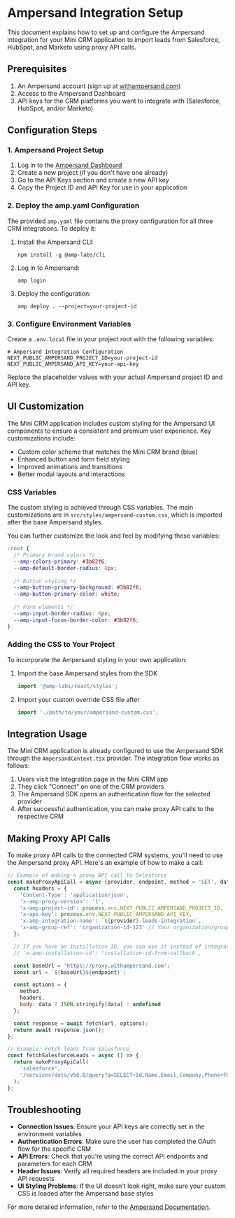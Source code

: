 # Ampersand Integration Setup

This document explains how to set up and configure the Ampersand integration for your Mini CRM application to import leads from Salesforce, HubSpot, and Marketo using proxy API calls.

## Prerequisites

1. An Ampersand account (sign up at [withampersand.com](https://withampersand.com))
2. Access to the Ampersand Dashboard
3. API keys for the CRM platforms you want to integrate with (Salesforce, HubSpot, and/or Marketo)

## Configuration Steps

### 1. Ampersand Project Setup

1. Log in to the [Ampersand Dashboard](https://dashboard.withampersand.com)
2. Create a new project (if you don't have one already)
3. Go to the API Keys section and create a new API key
4. Copy the Project ID and API Key for use in your application

### 2. Deploy the amp.yaml Configuration

The provided `amp.yaml` file contains the proxy configuration for all three CRM integrations. To deploy it:

1. Install the Ampersand CLI:
   ```
   npm install -g @amp-labs/cli
   ```

2. Log in to Ampersand:
   ```
   amp login
   ```

3. Deploy the configuration:
   ```
   amp deploy . --project=your-project-id
   ```

### 3. Configure Environment Variables

Create a `.env.local` file in your project root with the following variables:

```
# Ampersand Integration Configuration
NEXT_PUBLIC_AMPERSAND_PROJECT_ID=your-project-id
NEXT_PUBLIC_AMPERSAND_API_KEY=your-api-key
```

Replace the placeholder values with your actual Ampersand project ID and API key.

## UI Customization

The Mini CRM application includes custom styling for the Ampersand UI components to ensure a consistent and premium user experience. Key customizations include:

- Custom color scheme that matches the Mini CRM brand (blue)
- Enhanced button and form field styling
- Improved animations and transitions
- Better modal layouts and interactions

### CSS Variables

The custom styling is achieved through CSS variables. The main customizations are in `src/styles/ampersand-custom.css`, which is imported after the base Ampersand styles.

You can further customize the look and feel by modifying these variables:

```css
:root {
  /* Primary brand colors */
  --amp-colors-primary: #3b82f6;
  --amp-default-border-radius: 8px;
  
  /* Button styling */
  --amp-button-primary-background: #3b82f6;
  --amp-button-primary-color: white;
  
  /* Form elements */
  --amp-input-border-radius: 6px;
  --amp-input-focus-border-color: #3b82f6;
}
```

### Adding the CSS to Your Project

To incorporate the Ampersand styling in your own application:

1. Import the base Ampersand styles from the SDK
   ```javascript
   import '@amp-labs/react/styles';
   ```

2. Import your custom override CSS file after
   ```javascript
   import './path/to/your/ampersand-custom.css';
   ```

## Integration Usage

The Mini CRM application is already configured to use the Ampersand SDK through the `AmpersandContext.tsx` provider. The integration flow works as follows:

1. Users visit the Integration page in the Mini CRM app
2. They click "Connect" on one of the CRM providers
3. The Ampersand SDK opens an authentication flow for the selected provider
4. After successful authentication, you can make proxy API calls to the respective CRM

## Making Proxy API Calls

To make proxy API calls to the connected CRM systems, you'll need to use the Ampersand proxy API. Here's an example of how to make a call:

```javascript
// Example of making a proxy API call to Salesforce
const makeProxyApiCall = async (provider, endpoint, method = 'GET', data = null) => {
  const headers = {
    'Content-Type': 'application/json',
    'x-amp-proxy-version': '1',
    'x-amp-project-id': process.env.NEXT_PUBLIC_AMPERSAND_PROJECT_ID,
    'x-api-key': process.env.NEXT_PUBLIC_AMPERSAND_API_KEY,
    'x-amp-integration-name': `${provider}-leads-integration`,
    'x-amp-group-ref': 'organization-id-123' // Your organization/group ID
  };

  // If you have an installation ID, you can use it instead of integration name and group ref
  // 'x-amp-installation-id': 'installation-id-from-callback',

  const baseUrl = 'https://proxy.withampersand.com';
  const url = `${baseUrl}${endpoint}`;

  const options = {
    method,
    headers,
    body: data ? JSON.stringify(data) : undefined
  };

  const response = await fetch(url, options);
  return await response.json();
};

// Example: Fetch leads from Salesforce
const fetchSalesforceLeads = async () => {
  return makeProxyApiCall(
    'salesforce',
    '/services/data/v56.0/query?q=SELECT+Id,Name,Email,Company,Phone+FROM+Lead+LIMIT+100'
  );
};
```

## Troubleshooting

- **Connection Issues**: Ensure your API keys are correctly set in the environment variables
- **Authentication Errors**: Make sure the user has completed the OAuth flow for the specific CRM
- **API Errors**: Check that you're using the correct API endpoints and parameters for each CRM
- **Header Issues**: Verify all required headers are included in your proxy API requests
- **UI Styling Problems**: If the UI doesn't look right, make sure your custom CSS is loaded after the Ampersand base styles

For more detailed information, refer to the [Ampersand Documentation](https://docs.withampersand.com). 